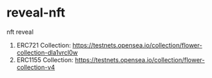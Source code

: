 # reveal-nft
nft reveal

1. ERC721 Collection: https://testnets.opensea.io/collection/flower-collection-dla1vrcl0w
2. ERC1155 Collection: https://testnets.opensea.io/collection/flower-collection-v4
